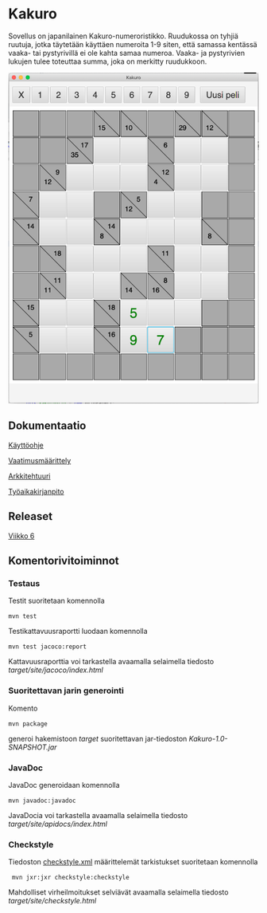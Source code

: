 # Kakuro

Sovellus on japanilainen Kakuro-numeroristikko.  Ruudukossa on tyhjiä ruutuja, jotka täytetään käyttäen numeroita 1-9 siten, että samassa kentässä vaaka- tai pystyrivillä ei ole kahta samaa numeroa. Vaaka- ja pystyrivien lukujen tulee toteuttaa summa, joka on merkitty ruudukkoon.

<img src="dokumentaatio/KakuroUi.png" width="750">

## Dokumentaatio

[Käyttöohje](https://github.com/lautanal/ot-harjoitustyo//blob/master/dokumentaatio/kayttoohje.md)

[Vaatimusmäärittely](https://github.com/lautanal/ot-harjoitustyo/blob/master/dokumentaatio/vaatimusmaarittely.md)

[Arkkitehtuuri](https://github.com/lautanal/ot-harjoitustyo//blob/master/dokumentaatio/arkkitehtuuri.md)

[Työaikakirjanpito](https://github.com/lautanal/ot-harjoitustyo//blob/master/dokumentaatio/tyoaikakirjanpito.md)

## Releaset

[Viikko 6](https://github.com/lautanal/ot-harjoitustyo/releases/tag/Viikko6)

## Komentorivitoiminnot

### Testaus

Testit suoritetaan komennolla

```
mvn test
```

Testikattavuusraportti luodaan komennolla

```
mvn test jacoco:report
```

Kattavuusraporttia voi tarkastella avaamalla selaimella tiedosto _target/site/jacoco/index.html_

### Suoritettavan jarin generointi

Komento

```
mvn package
```

generoi hakemistoon _target_ suoritettavan jar-tiedoston _Kakuro-1.0-SNAPSHOT.jar_

### JavaDoc

JavaDoc generoidaan komennolla

```
mvn javadoc:javadoc
```

JavaDocia voi tarkastella avaamalla selaimella tiedosto _target/site/apidocs/index.html_

### Checkstyle

Tiedoston [checkstyle.xml](https://github.com/lautanal/ot-harjoitustyo/blob/master/checkstyle.xml) määrittelemät tarkistukset suoritetaan komennolla

```
 mvn jxr:jxr checkstyle:checkstyle
```

Mahdolliset virheilmoitukset selviävät avaamalla selaimella tiedosto _target/site/checkstyle.html_
